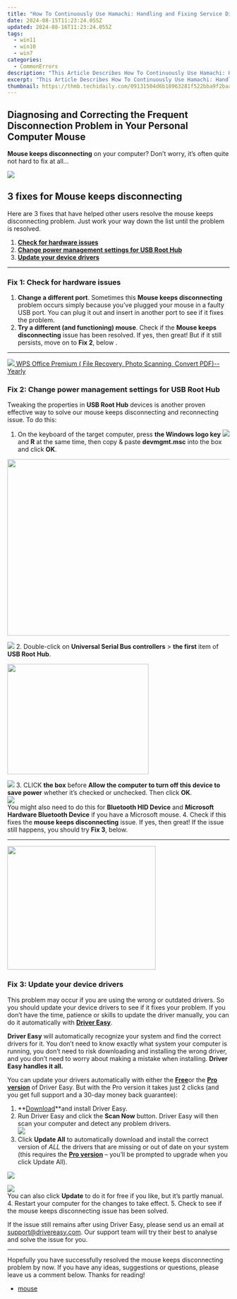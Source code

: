 ```yaml
---
title: "How To Continuously Use Hamachi: Handling and Fixing Service Disruption Errors"
date: 2024-08-15T11:23:24.055Z
updated: 2024-08-16T11:23:24.055Z
tags:
  - win11
  - win10
  - win7
categories:
  - CommonErrors
description: "This Article Describes How To Continuously Use Hamachi: Handling and Fixing Service Disruption Errors"
excerpt: "This Article Describes How To Continuously Use Hamachi: Handling and Fixing Service Disruption Errors"
thumbnail: https://thmb.techidaily.com/09131504d6b18963281f522bba9f2baa6f9c4f1ee05a4b5b8a249fec882bec30.jpg
---
```


## Diagnosing and Correcting the Frequent Disconnection Problem in Your Personal Computer Mouse

**Mouse keeps disconnecting** on your computer? Don’t worry, it’s often quite not hard to fix at all…

<!-- affiliate ads begin -->
<a href="https://secure.2checkout.com/order/checkout.php?PRODS=2201613&QTY=1&AFFILIATE=108875&CART=1"><img src="https://www.macdvdripperpro.com/images/devices-3.png" border="0"></a>
<!-- affiliate ads end -->
## 3 fixes for **Mouse keeps disconnecting**

Here are 3 fixes that have helped other users resolve the mouse keeps disconnecting problem. Just work your way down the list until the problem is resolved.

1. [**Check for hardware issues**](https://tools.techidaily.com/drivereasy/download/)
2. [**Change power management settings for USB Root Hub**](https://tools.techidaily.com/drivereasy/download/)
3. [**Update your device drivers**](https://tools.techidaily.com/drivereasy/download/)

---

### Fix 1: Check for hardware issues

1. **Change a different port**. Sometimes this **Mouse keeps disconnecting** problem occurs simply because you’ve plugged your mouse in a faulty USB port. You can plug it out and insert in another port to see if it fixes the problem.
2. **Try a different (and functioning) mouse**. Check if the **Mouse keeps disconnecting** issue has been resolved. If yes, then great! But if it still persists, move on to **Fix 2**, below .

---

<!-- affiliate ads begin -->
<a href="https://secure.2checkout.com/order/checkout.php?PRODS=38729081&QTY=1&AFFILIATE=108875&CART=1"><img src="https://website-prod.cache.wpscdn.com/img/wps-office-pdf-editor-1x.890dbda.png" border="0">
WPS Office Premium ( File Recovery, Photo Scanning, Convert PDF)--Yearly</a>
<!-- affiliate ads end -->
### Fix 2: Change power management settings for USB Root Hub

Tweaking the properties in **USB Root Hub** devices is another proven effective way to solve our mouse keeps disconnecting and reconnecting issue. To do this:

1. On the keyboard of the target computer, press **the Windows logo key** ![](https://images.drivereasy.com/wp-content/uploads/2018/04/img_5ae0331bc08e4.png)and **R** at the same time, then copy & paste **devmgmt.msc** into the box and click **OK**.  
<!-- affiliate ads begin -->
<a href="https://aidotcom.pxf.io/c/5597632/2086436/19576" target="_top" id="2086436"><img src="//a.impactradius-go.com/display-ad/19576-2086436" border="0" alt="" width="1500" height="400"/></a><img height="0" width="0" src="https://imp.pxf.io/i/5597632/2086436/19576" style="position:absolute;visibility:hidden;" border="0" />
<!-- affiliate ads end -->
![](https://images.drivereasy.com/wp-content/uploads/2018/05/img_5afb9c1b96ba9.png)
2. Double-click on **Universal Serial Bus controllers** \> **the first** item of **USB Root Hub**.  
<!-- affiliate ads begin -->
<a href="https://zonlipartnershipprogram.pxf.io/c/5597632/1821134/17882" target="_top" id="1821134"><img src="//a.impactradius-go.com/display-ad/17882-1821134" border="0" alt="" width="320" height="250"/></a><img height="0" width="0" src="https://imp.pxf.io/i/5597632/1821134/17882" style="position:absolute;visibility:hidden;" border="0" />
<!-- affiliate ads end -->
![](https://images.drivereasy.com/wp-content/uploads/2018/08/img_5b72a8b859168.jpg)
3. CLICK **the box** before **Allow the computer to turn off this device to save power** whether it’s checked or unchecked. Then click **OK**.  
![](https://images.drivereasy.com/wp-content/uploads/2018/08/img_5b72a9e76e5de.png)  
You might also need to do this for **Bluetooth HID Device** and **Microsoft Hardware Bluetooth Device** if you have a Microsoft mouse.
4. Check if this fixes the **mouse keeps disconnecting** issue. If yes, then great! If the issue still happens, you should try **Fix 3**, below.

---

<!-- affiliate ads begin -->
<a href="https://getlyla.pxf.io/c/5597632/1455723/15391" target="_top" id="1455723"><img src="//a.impactradius-go.com/display-ad/15391-1455723" border="0" alt="" width="336" height="280"/></a><img height="0" width="0" src="https://imp.pxf.io/i/5597632/1455723/15391" style="position:absolute;visibility:hidden;" border="0" />
<!-- affiliate ads end -->
### Fix 3: Update your device drivers

This problem may occur if you are using the wrong or outdated drivers. So you should update your device drivers to see if it fixes your problem. If you don’t have the time, patience or skills to update the driver manually, you can do it automatically with [**Driver Easy**](https://tools.techidaily.com/drivereasy/download/).

**Driver Easy** will automatically recognize your system and find the correct drivers for it. You don’t need to know exactly what system your computer is running, you don’t need to risk downloading and installing the wrong driver, and you don’t need to worry about making a mistake when installing. **Driver Easy handles it all.**

You can update your drivers automatically with either the [**Free**](https://tools.techidaily.com/drivereasy/download/)or the [**Pro version**](https://tools.techidaily.com/drivereasy/download/) of Driver Easy. But with the Pro version it takes just 2 clicks (and you get full support and a 30-day money back guarantee):

1. **[Download](https://tools.techidaily.com/drivereasy/download/)**and install Driver Easy.
2. Run Driver Easy and click the **Scan Now** button. Driver Easy will then scan your computer and detect any problem drivers.  
![](https://images.drivereasy.com/wp-content/uploads/2018/07/img_5b46ffcde1143.jpg)
3. Click **Update All** to automatically download and install the correct version of _ALL_ the drivers that are missing or out of date on your system (this requires the [**Pro version**](https://tools.techidaily.com/drivereasy/download/) – you’ll be prompted to upgrade when you click Update All).  
<!-- affiliate ads begin -->
<a href="https://store.iobit.com/order/checkout.php?PRODS=4596923&QTY=1&AFFILIATE=108875&CART=1"><img src="https://secure.avangate.com/images/merchant/184260348236f9554fe9375772ff966e/ascscan_468X60.png" border="0"></a>
<!-- affiliate ads end -->
![](https://images.drivereasy.com/wp-content/uploads/2018/07/img_5b506f17ccfe2.jpg)  
 You can also click **Update** to do it for free if you like, but it’s partly manual.
4. Restart your computer for the changes to take effect.
5. Check to see if the mouse keeps disconnecting issue has been solved.

If the issue still remains after using Driver Easy, please send us an email at <support@drivereasy.com>. Our support team will try their best to analyse and solve the issue for you.

---

Hopefully you have successfully resolved the mouse keeps disconnecting problem by now. If you have any ideas, suggestions or questions, please leave us a comment below. Thanks for reading!

* [mouse](https://tools.techidaily.com/drivereasy/download/)

<ins class="adsbygoogle"
     style="display:block"
     data-ad-format="autorelaxed"
     data-ad-client="ca-pub-7571918770474297"
     data-ad-slot="1223367746"></ins>



<ins class="adsbygoogle"
     style="display:block"
     data-ad-client="ca-pub-7571918770474297"
     data-ad-slot="8358498916"
     data-ad-format="auto"
     data-full-width-responsive="true"></ins>


